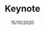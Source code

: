 ---
  name: 20d1t1k2
  title: Keynote
  content:
  category: Keynote
  format: Keynote
  speakers: 
    - Yves Caseau
  time_start: '09:15'
  time_end: '10:00'
  date: 15/10/2020
  room: Auditorium
---